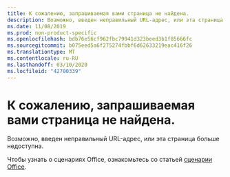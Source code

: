 ```yaml
---
title: К сожалению, запрашиваемая вами страница не найдена.
description: Возможно, введен неправильный URL-адрес, или эта страница больше недоступна.
ms.date: 11/08/2019
ms.prod: non-product-specific
ms.openlocfilehash: bdb76e56cf962fbc79941d323beed3b1f85666fc
ms.sourcegitcommit: b075eed5a6f275274fbbf6d62633219eac416f26
ms.translationtype: MT
ms.contentlocale: ru-RU
ms.lasthandoff: 03/10/2020
ms.locfileid: "42700339"
---
```

# <a name="were-sorry-we-cant-find-the-page-you-requested"></a>К сожалению, запрашиваемая вами страница не найдена.

Возможно, введен неправильный URL-адрес, или эта страница больше недоступна.  

Чтобы узнать о сценариях Office, ознакомьтесь со статьей [сценарии Office](/office/dev/scripts/index).
